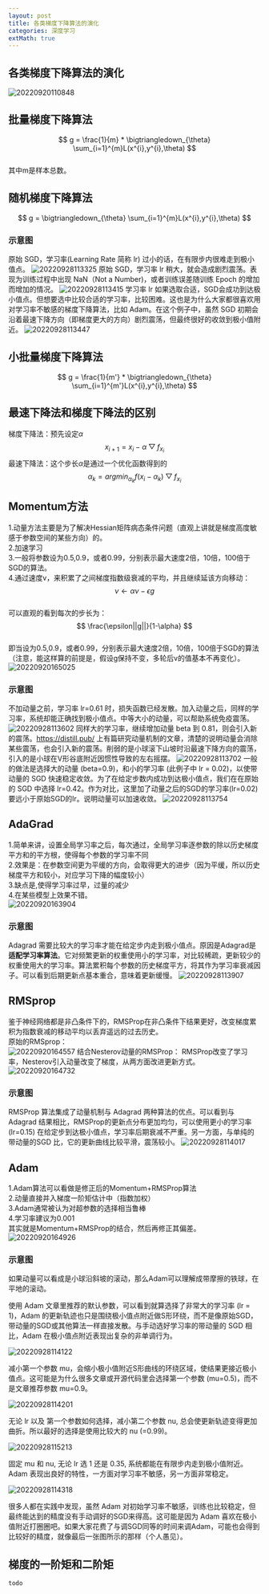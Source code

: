 ```yaml
---
layout: post
title: 各类梯度下降算法的演化
categories: 深度学习
extMath: true
---
```


## 各类梯度下降算法的演化

![20220920110848](https://cdn.jsdelivr.net/gh/kexve/img@main/image_blog20220920110848.png)

## 批量梯度下降算法

$$ g = \frac{1}{m} * \bigtriangledown_{\theta} \sum_{i=1}^{m}L(x^{i},y^{i},\theta) $$  
其中m是样本总数。

## 随机梯度下降算法

$$ g = \bigtriangledown_{\theta} \sum_{i=1}^{m}L(x^{i},y^{i},\theta) $$  

### 示意图

原始 SGD，学习率(Learning Rate 简称 lr) 过小的话，在有限步内很难走到极小值点。
![20220928113325](https://cdn.jsdelivr.net/gh/kexve/img@main/image_blog20220928113325.png)
原始 SGD，学习率 lr 稍大，就会造成剧烈震荡。表现为训练过程中出现 NaN（Not a Number)，或者训练误差随训练 Epoch 的增加而增加的情况。
![20220928113415](https://cdn.jsdelivr.net/gh/kexve/img@main/image_blog20220928113415.png)
学习率 lr 如果选取合适，SGD会成功到达极小值点。但想要选中比较合适的学习率，比较困难。这也是为什么大家都很喜欢用对学习率不敏感的梯度下降算法，比如 Adam。在这个例子中，虽然 SGD 初期会沿着最速下降方向（即梯度更大的方向）剧烈震荡，但最终很好的收敛到极小值附近。
![20220928113447](https://cdn.jsdelivr.net/gh/kexve/img@main/image_blog20220928113447.png)

## 小批量梯度下降算法

$$ g = \frac{1}{m'} * \bigtriangledown_{\theta} \sum_{i=1}^{m'}L(x^{i},y^{i},\theta) $$  

## 最速下降法和梯度下降法的区别

梯度下降法：预先设定$\alpha$  
$$ x_{i+1}=x_{i}-\alpha \bigtriangledown f_{x_i} $$
最速下降法：这个步长$\alpha$是通过一个优化函数得到的
$$ \alpha_k=argmin_{\alpha_k}f(x_i-\alpha_k) \bigtriangledown f_{x_i} $$

## Momentum方法

1.动量方法主要是为了解决Hessian矩阵病态条件问题（直观上讲就是梯度高度敏感于参数空间的某些方向）的。  
2.加速学习  
3.一般将参数设为0.5,0.9，或者0.99，分别表示最大速度2倍，10倍，100倍于SGD的算法。  
4.通过速度v，来积累了之间梯度指数级衰减的平均，并且继续延该方向移动：  
$$ \nu \leftarrow \alpha \nu - \epsilon g $$  
可以直观的看到每次的步长为：  
$$ \frac{\epsilon||g||}{1-\alpha} $$  
即当设为0.5,0.9，或者0.99，分别表示最大速度2倍，10倍，100倍于SGD的算法（注意，能这样算的前提是，假设g保持不变，多轮后v的值基本不再变化）。
![20220920165025](https://cdn.jsdelivr.net/gh/kexve/img@main/image_blog20220920165025.png)

### 示意图

不加动量之前，学习率 lr=0.61 时，损失函数已经发散。加入动量之后，同样的学习率，系统却能正确找到极小值点。中等大小的动量，可以帮助系统免疫震荡。
![20220928113602](https://cdn.jsdelivr.net/gh/kexve/img@main/image_blog20220928113602.png)
同样大的学习率，继续增加动量 beta 到 0.81，则会引入新的震荡。<https://distill.pub/> 上有篇研究动量机制的文章，清楚的说明动量会消除某些震荡，也会引入新的震荡。削弱的是小球滚下山坡时沿最速下降方向的震荡，引入的是小球在V形谷底附近因惯性导致的左右摇摆。
![20220928113702](https://cdn.jsdelivr.net/gh/kexve/img@main/image_blog20220928113702.png)
一般的做法是选择大的动量 (beta=0.9)，和小的学习率 (此例子中 lr = 0.02)，以使带动量的 SGD 快速稳定收敛。为了在给定步数内成功到达极小值点，我们在在原始的 SGD 中选择 lr=0.42。作为对比，这里加了动量之后的SGD的学习率(lr=0.02)要远小于原始SGD的lr。说明动量可以加速收敛。
![20220928113754](https://cdn.jsdelivr.net/gh/kexve/img@main/image_blog20220928113754.png)

## AdaGrad

1.简单来讲，设置全局学习率之后，每次通过，全局学习率逐参数的除以历史梯度平方和的平方根，使得每个参数的学习率不同  
2.效果是：在参数空间更为平缓的方向，会取得更大的进步（因为平缓，所以历史梯度平方和较小，对应学习下降的幅度较小）  
3.缺点是,使得学习率过早，过量的减少  
4.在某些模型上效果不错。  
![20220920163904](https://cdn.jsdelivr.net/gh/kexve/img@main/image_blog20220920163904.png)

### 示意图

Adagrad 需要比较大的学习率才能在给定步内走到极小值点。原因是Adagrad是**适配学习率算法**。它对频繁更新的权重使用小的学习率，对比较稀疏，更新较少的权重使用大的学习率。算法累积每个参数的历史梯度平方，将其作为学习率衰减因子。可以看到后期更新点基本重合，意味着更新缓慢。
![20220928113907](https://cdn.jsdelivr.net/gh/kexve/img@main/image_blog20220928113907.png)

## RMSprop

鉴于神经网络都是非凸条件下的，RMSProp在非凸条件下结果更好，改变梯度累积为指数衰减的移动平均以丢弃遥远的过去历史。  
原始的RMSprop：  
![20220920164557](https://cdn.jsdelivr.net/gh/kexve/img@main/image_blog20220920164557.png)
结合Nesterov动量的RMSProp：
RMSProp改变了学习率，Nesterov引入动量改变了梯度，从两方面改进更新方式。
![20220920164732](https://cdn.jsdelivr.net/gh/kexve/img@main/image_blog20220920164732.png)

### 示意图

RMSProp 算法集成了动量机制与 Adagrad 两种算法的优点。可以看到与 Adagrad 结果相比，RMSProp的更新点分布更加均匀，可以使用更小的学习率 (lr=0.15) 在给定步到达极小值点，学习率后期衰减不严重。另一方面，与单纯的带动量的SGD 比，它的更新曲线比较平滑，震荡较小。
![20220928114017](https://cdn.jsdelivr.net/gh/kexve/img@main/image_blog20220928114017.png)

## Adam

1.Adam算法可以看做是修正后的Momentum+RMSProp算法  
2.动量直接并入梯度一阶矩估计中（指数加权）  
3.Adam通常被认为对超参数的选择相当鲁棒  
4.学习率建议为0.001  
其实就是Momentum+RMSProp的结合，然后再修正其偏差。  
![20220920164926](https://cdn.jsdelivr.net/gh/kexve/img@main/image_blog20220920164926.png)

### 示意图

如果动量可以看成是小球沿斜坡的滚动，那么Adam可以理解成带摩擦的铁球，在平地的滚动。

使用 Adam 文章里推荐的默认参数，可以看到就算选择了非常大的学习率 (lr = 1)，Adam 的更新轨迹也只是围绕极小值点附近做S形环绕，而不是像原始SGD，带动量的SGD或其他算法一样直接发散。与手动选好学习率的带动量的 SGD 相比，Adam 在极小值点附近表现出复杂的非单调行为。

![20220928114122](https://cdn.jsdelivr.net/gh/kexve/img@main/image_blog20220928114122.png)

减小第一个参数 mu，会缩小极小值附近S形曲线的环绕区域，使结果更接近极小值点。这可能是为什么很多文章或开源代码里会选择第一个参数 (mu=0.5)，而不是文章推荐参数 mu=0.9。

![20220928114201](https://cdn.jsdelivr.net/gh/kexve/img@main/image_blog20220928114201.png)

无论 lr 以及 第一个参数如何选择，减小第二个参数 nu, 总会使更新轨迹变得更加曲折。所以最好的选择是使用比较大的 nu (=0.99)。

![20220928115213](https://cdn.jsdelivr.net/gh/kexve/img@main/image_blog20220928115213.png)

固定 mu 和 nu, 无论 lr 选 1 还是 0.35, 系统都能在有限步内走到极小值附近。Adam 表现出良好的特性，一方面对学习率不敏感，另一方面非常稳定。

![20220928114318](https://cdn.jsdelivr.net/gh/kexve/img@main/image_blog20220928114318.png)

很多人都在实践中发现，虽然 Adam 对初始学习率不敏感，训练也比较稳定，但最终能达到的精度没有手动调好的SGD来得高。这可能是因为 Adam 喜欢在极小值附近打圈圈吧。如果大家花费了与调SGD同等的时间来调Adam，可能也会得到比较好的精度，就像最后一张图所示的那样（个人愚见）。

## 梯度的一阶矩和二阶矩

`todo`
